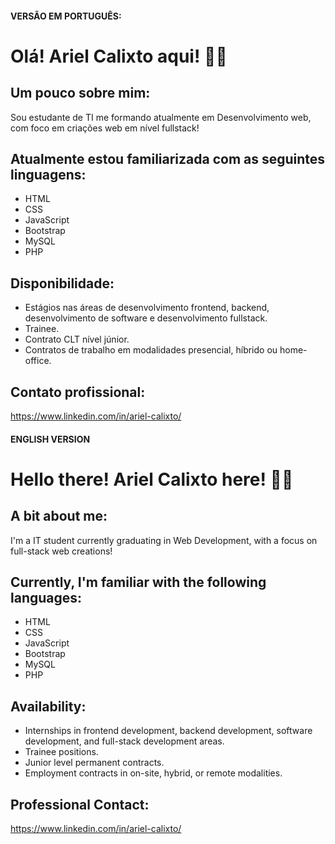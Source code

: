 #### VERSÃO EM PORTUGUÊS:

# Olá! Ariel Calixto aqui! 👋🏻

## Um pouco sobre mim:
Sou estudante de TI me formando atualmente em Desenvolvimento web, com foco em criações web em nível fullstack!
## Atualmente estou familiarizada com as seguintes linguagens:
- HTML
- CSS
- JavaScript
- Bootstrap
- MySQL
- PHP
## Disponibilidade:
- Estágios nas áreas de desenvolvimento frontend, backend, desenvolvimento de software e desenvolvimento fullstack.
- Trainee.
- Contrato CLT nível júnior.
- Contratos de trabalho em modalidades presencial, híbrido ou home-office.
## Contato profissional:
https://www.linkedin.com/in/ariel-calixto/


#### ENGLISH VERSION

# Hello there! Ariel Calixto here! 👋🏻

## A bit about me:
I'm a IT student currently graduating in Web Development, with a focus on full-stack web creations!
## Currently, I'm familiar with the following languages:
- HTML
- CSS
- JavaScript
- Bootstrap
- MySQL
- PHP
## Availability:
- Internships in frontend development, backend development, software development, and full-stack development areas.
- Trainee positions.
- Junior level permanent contracts.
- Employment contracts in on-site, hybrid, or remote modalities.
## Professional Contact:
https://www.linkedin.com/in/ariel-calixto/
